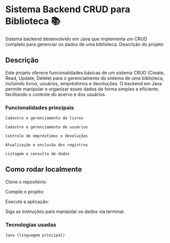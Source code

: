# Sistema Backend CRUD para Biblioteca 📚

Sistema backend desenvolvido em Java que implementa um CRUD completo para gerenciar os dados de uma biblioteca.
Descrição do projeto

## Descrição

Este projeto oferece funcionalidades básicas de um sistema CRUD (Create, Read, Update, Delete) para o gerenciamento do sistema de uma biblioteca, incluindo livros, usuários, empréstimos e devoluções.
O backend em Java permite manipular e organizar esses dados de forma simples e eficiente, facilitando o controle do acervo e dos usuários.

### Funcionalidades principais

    Cadastro e gerenciamento de livros

    Cadastro e gerenciamento de usuários

    Controle de empréstimos e devoluções

    Atualização e exclusão dos registros

    Listagem e consulta de dados


## Como rodar localmente

Clone o repositório:

Compile o projeto:

Execute a aplicação:

Siga as instruções para manipular os dados via terminal.


### Tecnologias usadas

    Java (linguagem principal)
